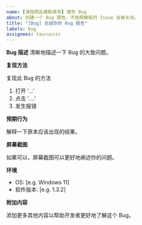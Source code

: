 ```yaml
---
name: [请按照此模板填写] 报告 Bug
about: 创建一个 Bug 报告，不按照模板的 Issue 会被关闭。
title: "[Bug] 总结你的 Bug 报告"
labels: bug
assignees: taurusxin
---
```


**Bug 描述**
清晰地描述一下 Bug 的大致问题。

**复现方法**

复现此 Bug 的方法

1. 打开 '...'
2. 点击 '....'
3. 发生报错

**预期行为**

解释一下原本应该出现的结果。

**屏幕截图**

如果可以，屏幕截图可以更好地阐述你的问题。

**环境**

- OS: [e.g. Windows 11]
- 软件版本: [e.g. 1.3.2]

**附加内容**

添加更多其他内容以帮助开发者更好地了解这个 Bug。
